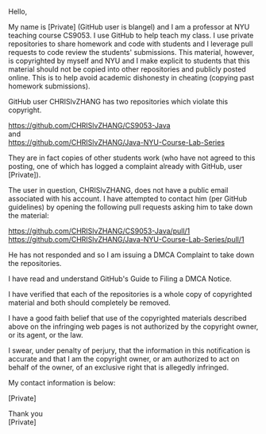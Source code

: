 Hello,

My name is [Private] (GitHub user is blangel) and I am a professor at
NYU teaching course CS9053. I use GitHub to help teach my class. I use
private repositories to share homework and code with students and I
leverage pull requests to code review the students' submissions. This
material, however, is copyrighted by myself and NYU and I make explicit to
students that this material should not be copied into other repositories
and publicly posted online. This is to help avoid academic dishonesty in
cheating (copying past homework submissions).

GitHub user CHRISlvZHANG has two repositories which violate this copyright.

https://github.com/CHRISlvZHANG/CS9053-Java  
and  
https://github.com/CHRISlvZHANG/Java-NYU-Course-Lab-Series

They are in fact copies of other students work (who have not agreed to this
posting, one of which has logged a complaint already with GitHub,
user [Private]).

The user in question, CHRISlvZHANG, does not have a public email associated
with his account. I have attempted to contact him (per GitHub guidelines)
by opening the following pull requests asking him to take down the material:

https://github.com/CHRISlvZHANG/CS9053-Java/pull/1  
https://github.com/CHRISlvZHANG/Java-NYU-Course-Lab-Series/pull/1

He has not responded and so I am issuing a DMCA Complaint to take down the
repositories.

I have read and understand GitHub's Guide to Filing a DMCA Notice.

I have verified that each of the repositories is a whole copy of
copyrighted material and both should completely be removed.

I have a good faith belief that use of the copyrighted materials described
above on the infringing web pages is not authorized by the copyright owner,
or its agent, or the law.

I swear, under penalty of perjury, that the information in this
notification is accurate and that I am the copyright owner, or am
authorized to act on behalf of the owner, of an exclusive right that is
allegedly infringed.

My contact information is below:

[Private]

Thank you  
[Private]
